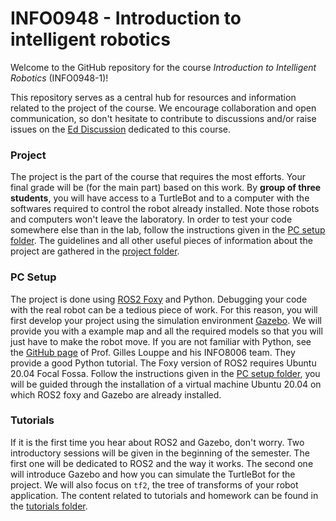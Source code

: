 # INFO0948 - Introduction to intelligent robotics

Welcome to the GitHub repository for the course *Introduction to Intelligent Robotics* (INFO0948-1)! 

This repository serves as a central hub for resources and information related to the project of the course. We encourage collaboration and open communication, so don't hesitate to contribute to discussions and/or raise issues on the [Ed Discussion](https://edstem.org/) dedicated to this course.

### Project

The project is the part of the course that requires the most efforts. Your final grade will be (for the main part) based on this work. By **group of three students**, you will have access to a TurtleBot and to a computer with the  softwares required to control the robot already installed. Note those robots and computers won't leave the laboratory. In order to test your code somewhere else than in the lab, follow the instructions given in the [PC setup folder](<PC setup>). The guidelines and all other useful pieces of information about the project are gathered in the [project folder](<project>).

### PC Setup

The project is done using [ROS2 Foxy](https://docs.ros.org/en/foxy/index.html) and Python. Debugging your code with the real robot can be a tedious piece of work. For this reason, you will first develop your project using the simulation environment [Gazebo](https://docs.ros.org/en/foxy/index.html). We will provide you with a example map and all the required models so that you will just have to make the robot move. If you are not familiar with Python, see the [GitHub page](https://github.com/glouppe/info8006-introduction-to-ai/tree/master/python-tutorial) of Prof. Gilles Louppe and his INFO8006 team. They provide a good Python tutorial. The Foxy version of ROS2 requires Ubuntu 20.04 Focal Fossa. Follow the instructions given in the [PC setup folder](<PC setup>), you will be guided through the installation of a virtual machine Ubuntu 20.04 on which ROS2 foxy and Gazebo are already installed.

### Tutorials

If it is the first time you hear about ROS2 and Gazebo, don't worry. Two introductory sessions will be given in the beginning of the semester. The first one will be dedicated to ROS2 and the way it works. The second one will introduce Gazebo and how you can simulate the TurtleBot for the project. We will also focus on `tf2`, the tree of transforms of your robot application. The content related to tutorials and homework can be found in the [tutorials folder](tutorials).
